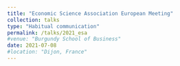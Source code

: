 ```yaml
---
title: "Economic Science Association European Meeting"
collection: talks
type: "Habitual communication"
permalink: /talks/2021_esa
#venue: "Burgundy School of Business"
date: 2021-07-08
#location: "Dijon, France"
---
```


